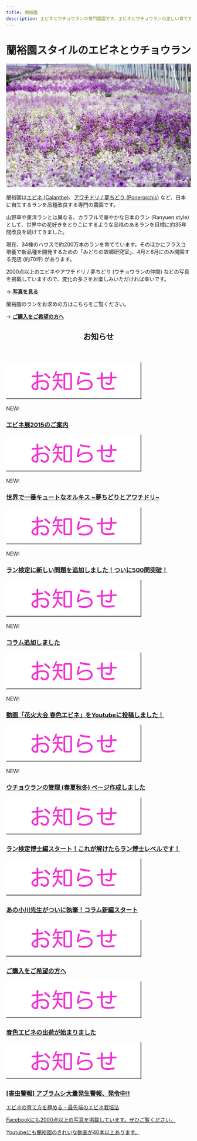```yaml
---
title: 蘭裕園
description: エビネとウチョウランの専門農園です。エビネとウチョウランの正しい育て方や、綺麗な写真を掲載しています。
---
```

蘭裕園スタイルのエビネとウチョウラン
==
![アワチドリ / 夢ちどり - 蘭裕園](/assets/images/top_img3.jpg)

蘭裕園は[エビネ (Calanthe)](calanthe/)、[アワチドリ / 夢ちどり (Ponerorchis)](ponerorchis/) など、日本に自生するランを品種改良する専門の農園です。

山野草や東洋ランとは異なる、カラフルで華やかな日本のラン (Ranyuen style) として、世界中の花好きをとりこにするような品格のあるランを目標に約35年間改良を続けてきました。

現在、34棟のハウスで約200万本のランを育てています。そのほかにフラスコ培養で新品種を開発するための「みどりの故郷研究室」、4月と6月にのみ開園する売店 (約70坪) があります。

2000点以上のエビネやアワチドリ / 夢ちどり (ウチョウランの仲間) などの写真を掲載していますので、変化の多さをお楽しみいただければ幸いです。

→ <b>[写真を見る](photos/)</b>

蘭裕園のランをお求めの方はこちらをご覧ください。

→ <b>[ご購入をご希望の方へ](about_us/how_to_buy)</b>

<!-- TODO DBとの連携が完了したらimgのカテゴライズをどうするか考える -->
<div id="info">
  <section>
    <header>
      <h1>お知らせ</h1>
    </header>
    <article>
      <p><img src="/assets/images/icons/information.png"></p>
      <p class="new">NEW!</p>
      <h1><a href="news/calanthe_fair_2015">エビネ展2015のご案内</a></h1>
      <!-- 掲載日2015/1/31 -->
    </article>
    <article>
      <p><img src="/assets/images/icons/information.png"></p>
      <p class="new">NEW!</p>
      <h1><a href="news/the_cutest_orchis_in_the_world">世界で一番キュートなオルキス ~夢ちどりとアワチドリ~</a></h1>
      <!-- 掲載日2015/1/31 -->
    </article>
    <article>
      <p><img src="/assets/images/icons/information.png"></p>
      <p class="new">NEW!</p>
      <h1><a href="news/information_of_orchid_exam">ラン検定に新しい問題を追加しました！ついに500問突破！</a></h1>
      <!-- 掲載日2015/1/31 -->
    </article>
    <article>
      <p><img src="/assets/images/icons/information.png"></p>
      <p class="new">NEW!</p>
      <h1><a href="/news/list?tag=Column">コラム追加しました</a></h1>
      <!-- 掲載日2014/12/13 -->
    </article>
    <article>
      <p><img src="/assets/images/icons/information.png"></p>
      <p class="new">NEW!</p>
      <h1><a href="https://www.youtube.com/watch?v=gE7eumCEhF0&feature=youtu.be">動画「花火大会 春色エビネ」をYoutubeに投稿しました！</a></h1>
      <!-- 掲載日2015/1/26 -->
    </article>
    <article>
      <p><img src="/assets/images/icons/information.png"></p>
      <p class="new">NEW!</p>
      <h1><a href="ponerorchis/cultivation/growings_ponerorchis_in_each_season">ウチョウランの管理 (春夏秋冬) ページ作成しました</a></h1>
      <!-- 掲載日2015/1/07 -->
    </article>
    <article>
      <p><img src="/assets/images/icons/information.png"></p>
      <p class="new"></p>
      <h1><a href="news/information_of_orchid_exam_expert">ラン検定博士編スタート！これが解けたらラン博士レベルです！</a></h1>
      <!-- 掲載日2014/12/20 -->
    </article>
    <article>
      <p><img src="/assets/images/icons/information.png"></p>
      <p class="new"></p>
      <h1><a href="/news/list?tag=Column">あの小川先生がついに執筆！コラム新編スタート</a></h1>
      <!-- 掲載日2014/12/13 -->
    </article>
    <article>
      <p><img src="/assets/images/icons/information.png"></p>
      <p class="new"></p>
      <h1><a href="/about_us/how_to_buy">ご購入をご希望の方へ</a></h1>
      <!-- 掲載日2014/11/08 -->
    </article>
    <article>
      <p><img src="/assets/images/icons/information.png"></p>
      <p class="new"></p>
      <h1><a href="/news/shipping_spring_calanthe_2014">春色エビネの出荷が始まりました</a></h1>
      <!-- 掲載日2014/11/01 -->
    </article>
    <article>
      <p><img src="/assets/images/icons/information.png"></p>
      <p class="new"></p>
      <h1><a href="/calanthe/recent_failure_and_provision#aburamushi">[害虫警報] アブラムシ大量発生警報、発令中!!</a></h1>
      <!-- 掲載日2014/10/25 -->
    </article>
  </section>
</div>

[エビネの育て方を極める - 最先端のエビネ栽培法](calanthe/growings_calanthe_in_the_new_way)

<a class="facebook" href="http://fb.me/ranyuenjapan"><span>Facebookにも2000点以上の写真を掲載しています。ぜひご覧ください。</span></a>

<a class="youtube" href="https://www.youtube.com/playlist?list=PLt3tRMFWeZB-ce852wXcEHamgRZe_PiWD"><span>Youtubeにも蘭裕園のきれいな動画が40本以上あります。</span></a>

